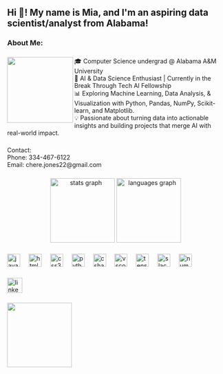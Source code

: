 <h2 align="left">Hi 👋! My name is Mia, and I'm an aspiring data scientist/analyst from Alabama!</h2>

###

<h3 align="left">About Me:</h3>

###

<img align="left" height="153" src="https://github.com/user-attachments/assets/ed671a8b-e85f-4123-b4e4-05d1053b7779"  />

###

<p align="left">🎓 Computer Science undergrad @ Alabama A&M University <br>🤖 AI & Data Science Enthusiast | Currently in the Break Through Tech AI Fellowship<br>📊 Exploring Machine Learning, Data Analysis, & Visualization with Python, Pandas, NumPy, Scikit-learn, and Matplotlib.<br>💡 Passionate about turning data into actionable insights and building projects that merge AI with real-world impact.</p>

###

<p align="left">Contact:<br>Phone: 334-467-6122<br>Email: chere.jones22@gmail.com</p>

###

<div align="center">
  <img src="https://github-readme-stats.vercel.app/api?username=Chere-jones22&hide_title=false&hide_rank=false&show_icons=true&include_all_commits=true&count_private=true&disable_animations=false&theme=dracula&locale=en&hide_border=false" height="150" alt="stats graph"  />
  <img src="https://github-readme-stats.vercel.app/api/top-langs?username=Chere-jones22&locale=en&hide_title=false&layout=compact&card_width=320&langs_count=5&theme=dracula&hide_border=false" height="150" alt="languages graph"  />
</div>

###

<div align="left">
  <img src="https://cdn.jsdelivr.net/gh/devicons/devicon/icons/javascript/javascript-original.svg" height="30" alt="javascript logo"  />
  <img width="12" />
  <img src="https://cdn.jsdelivr.net/gh/devicons/devicon/icons/html5/html5-original.svg" height="30" alt="html5 logo"  />
  <img width="12" />
  <img src="https://cdn.jsdelivr.net/gh/devicons/devicon/icons/css3/css3-original.svg" height="30" alt="css3 logo"  />
  <img width="12" />
  <img src="https://cdn.jsdelivr.net/gh/devicons/devicon/icons/python/python-original.svg" height="30" alt="python logo"  />
  <img width="12" />
  <img src="https://cdn.jsdelivr.net/gh/devicons/devicon/icons/csharp/csharp-original.svg" height="30" alt="csharp logo"  />
  <img width="12" />
  <img src="https://cdn.jsdelivr.net/gh/devicons/devicon/icons/vscode/vscode-original.svg" height="30" alt="vscode logo"  />
  <img width="12" />
  <img src="https://cdn.jsdelivr.net/gh/devicons/devicon/icons/tensorflow/tensorflow-original.svg" height="30" alt="tensorflow logo"  />
  <img width="12" />
  <img src="https://cdn.jsdelivr.net/gh/devicons/devicon/icons/slack/slack-original.svg" height="30" alt="slack logo"  />
  <img width="12" />
  <img src="https://cdn.jsdelivr.net/gh/devicons/devicon/icons/numpy/numpy-original.svg" height="30" alt="numpy logo"  />
</div>

###

<div align="left">
  <a href="https://www.linkedin.com/in/mia-jones-15a461328/" target="_blank">
    <img src="https://img.shields.io/static/v1?message=LinkedIn&logo=linkedin&label=&color=0077B5&logoColor=white&labelColor=&style=for-the-badge" height="35" alt="linkedin logo"  />
  </a>
</div>

###

<img align="left" height="150" src="https://media.giphy.com/media/v1.Y2lkPTc5MGI3NjExemd6ZGlhZXRweXhuczlmenB2N2JjZ21uZG01emhoNTZ0bmpyaWxqeiZlcD12MV9naWZzX3NlYXJjaCZjdD1n/DdXeghz17NWAMVa00H/giphy.gif"  />

###

<br clear="both">


###
